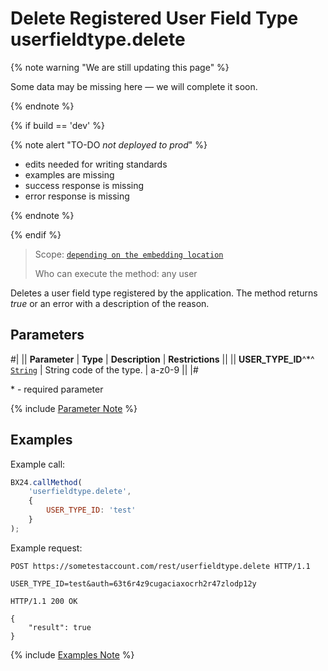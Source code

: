 # Delete Registered User Field Type userfieldtype.delete

{% note warning "We are still updating this page" %}

Some data may be missing here — we will complete it soon.

{% endnote %}

{% if build == 'dev' %}

{% note alert "TO-DO _not deployed to prod_" %}

- edits needed for writing standards
- examples are missing
- success response is missing
- error response is missing

{% endnote %}

{% endif %}

> Scope: [`depending on the embedding location`](../../scopes/permissions.md)
>
> Who can execute the method: any user

Deletes a user field type registered by the application. The method returns _true_ or an error with a description of the reason.

## Parameters

#|
|| **Parameter** | **Type** | **Description** | **Restrictions** ||
|| **USER_TYPE_ID**^*^
[`String`](../../data-types.md) | String code of the type. | a-z0-9 ||
|#

\* - required parameter

{% include [Parameter Note](../../../_includes/required.md) %}

## Examples

Example call:

```js
BX24.callMethod(
    'userfieldtype.delete',
    {
        USER_TYPE_ID: 'test'
    }
);
```

Example request:

```http
POST https://sometestaccount.com/rest/userfieldtype.delete HTTP/1.1

USER_TYPE_ID=test&auth=63t6r4z9cugaciaxocrh2r47zlodp12y

HTTP/1.1 200 OK

{
    "result": true
}
```

{% include [Examples Note](../../../_includes/examples.md) %}